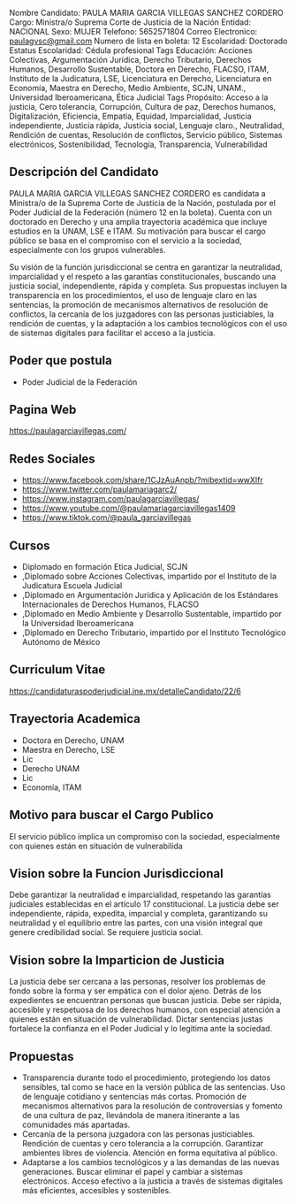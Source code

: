 Nombre Candidato: PAULA MARIA GARCIA VILLEGAS SANCHEZ CORDERO
Cargo: Ministra/o Suprema Corte de Justicia de la Nación
Entidad: NACIONAL
Sexo: MUJER
Telefono: 5652571804
Correo Electronico: paulagvsc@gmail.com
Numero de lista en boleta: 12
Escolaridad: Doctorado
Estatus Escolaridad: Cédula profesional
Tags Educación: Acciones Colectivas, Argumentación Jurídica, Derecho Tributario, Derechos Humanos, Desarrollo Sustentable, Doctora en Derecho, FLACSO, ITAM, Instituto de la Judicatura, LSE, Licenciatura en Derecho, Licenciatura en Economía, Maestra en Derecho, Medio Ambiente, SCJN, UNAM., Universidad Iberoamericana, Ética Judicial
Tags Propósito: Acceso a la justicia, Cero tolerancia, Corrupción, Cultura de paz, Derechos humanos, Digitalización, Eficiencia, Empatía, Equidad, Imparcialidad, Justicia independiente, Justicia rápida, Justicia social, Lenguaje claro., Neutralidad, Rendición de cuentas, Resolución de conflictos, Servicio público, Sistemas electrónicos, Sostenibilidad, Tecnología, Transparencia, Vulnerabilidad


## Descripción del Candidato 

PAULA MARIA GARCIA VILLEGAS SANCHEZ CORDERO es candidata a Ministra/o de la Suprema Corte de Justicia de la Nación, postulada por el Poder Judicial de la Federación (número 12 en la boleta). Cuenta con un doctorado en Derecho y una amplia trayectoria académica que incluye estudios en la UNAM, LSE e ITAM. Su motivación para buscar el cargo público se basa en el compromiso con el servicio a la sociedad, especialmente con los grupos vulnerables.

Su visión de la función jurisdiccional se centra en garantizar la neutralidad, imparcialidad y el respeto a las garantías constitucionales, buscando una justicia social, independiente, rápida y completa. Sus propuestas incluyen la transparencia en los procedimientos, el uso de lenguaje claro en las sentencias, la promoción de mecanismos alternativos de resolución de conflictos, la cercanía de los juzgadores con las personas justiciables, la rendición de cuentas, y la adaptación a los cambios tecnológicos con el uso de sistemas digitales para facilitar el acceso a la justicia.


## Poder que postula

- Poder Judicial de la Federación


## Pagina Web

https://paulagarciavillegas.com/


## Redes Sociales

- https://www.facebook.com/share/1CJzAuAnpb/?mibextid=wwXIfr
- https://www.twitter.com/paulamariagarc2/
- https://www.instagram.com/paulagarciavillegas/
- https://www.youtube.com/@paulamariagarciavillegas1409
- https://www.tiktok.com/@paula_garciavillegas


## Cursos

- Diplomado en formación Etica Judicial, SCJN
- ,Diplomado sobre Acciones Colectivas, impartido por el Instituto de la Judicatura  Escuela Judicial
- ,Diplomado en Argumentación Jurídica y Aplicación de los Estándares Internacionales de Derechos Humanos, FLACSO
- ,Diplomado en Medio Ambiente y Desarrollo Sustentable, impartido por la Universidad Iberoamericana
- ,Diplomado en Derecho Tributario, impartido por el Instituto Tecnológico Autónomo de México


## Curriculum Vitae

https://candidaturaspoderjudicial.ine.mx/detalleCandidato/22/6


## Trayectoria Academica

- Doctora en Derecho, UNAM
- Maestra en Derecho, LSE
- Lic
- Derecho UNAM
- Lic
- Economía, ITAM


## Motivo para buscar el Cargo Publico

El servicio público implica un compromiso con la sociedad, especialmente con quienes están en situación de vulnerabilida


## Vision sobre la Funcion Jurisdiccional

Debe garantizar la neutralidad e imparcialidad, respetando las garantías judiciales establecidas en el artículo 17 constitucional. La justicia debe ser independiente, rápida, expedita, imparcial y completa, garantizando su neutralidad y el equilibrio entre las partes, con una visión integral que genere credibilidad social. Se requiere justicia social.


## Vision sobre la Imparticion de Justicia

La justicia debe ser cercana a las personas, resolver los problemas de fondo sobre la forma y ser empática con el dolor ajeno. Detrás de los expedientes se encuentran personas que buscan justicia. Debe ser rápida, accesible y respetuosa de los derechos humanos, con especial atención a quienes están en situación de vulnerabilidad. Dictar sentencias justas fortalece la confianza en el Poder Judicial y lo legitima ante la sociedad.


## Propuestas

- Transparencia durante todo el procedimiento, protegiendo los datos sensibles, tal como se hace en la versión pública de las sentencias. Uso de lenguaje cotidiano y sentencias más cortas. Promoción de mecanismos alternativos para la resolución de controversias y fomento de una cultura de paz, llevándola de manera itinerante a las comunidades más apartadas.
- Cercanía de la persona juzgadora con las personas justiciables. Rendición de cuentas y cero tolerancia a la corrupción. Garantizar ambientes libres de violencia. Atención en forma equitativa al público.
- Adaptarse a los cambios tecnológicos y a las demandas de las nuevas generaciones. Buscar eliminar el papel y cambiar a sistemas electrónicos. Acceso efectivo a la justicia a través de sistemas digitales más eficientes, accesibles y sostenibles.

